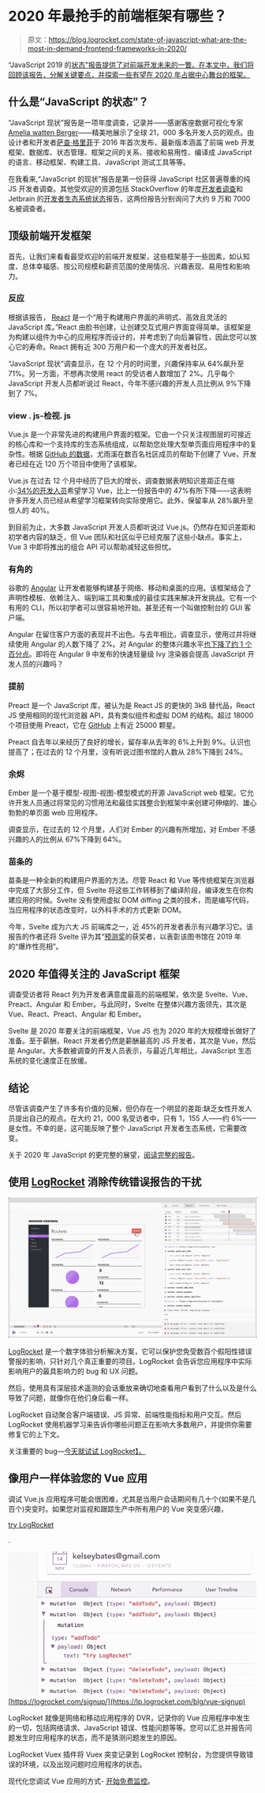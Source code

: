 # 2020 年最抢手的前端框架有哪些？

> 原文：<https://blog.logrocket.com/state-of-javascript-what-are-the-most-in-demand-frontend-frameworks-in-2020/>

“JavaScript 2019 的[状态”报告提供了对前端开发未来的一瞥。在本文中，我们将回顾该报告，分解关键要点，并探索一些有望在 2020 年占据中心舞台的框架。](https://2019.stateofjs.com/)

## 什么是“JavaScript 的状态”？

“JavaScript 现状”报告是一项年度调查，记录并——感谢客座数据可视化专家[Amelia watten Berger](https://wattenberger.com/)——精美地展示了全球 21，000 多名开发人员的观点。由设计者和开发者[萨查·格里菲](http://sachagreif.com/)于 2016 年首次发布，最新版本涵盖了前端 web 开发框架、数据库、状态管理、框架之间的关系、接收和易用性、编译成 JavaScript 的语言、移动框架、构建工具、JavaScript 测试工具等等。

在我看来,“JavaScript 的现状”报告是第一份获得 JavaScript 社区普遍尊重的纯 JS 开发者调查。其他受欢迎的资源包括 StackOverflow 的年度[开发者调查](https://insights.stackoverflow.com/survey/2019)和 Jetbrain 的[开发者生态系统状态](https://www.jetbrains.com/lp/devecosystem-2019/)报告，这两份报告分别询问了大约 9 万和 7000 名被调查者。

## 顶级前端开发框架

首先，让我们来看看最受欢迎的前端开发框架，这些框架基于一些因素，如认知度、总体幸福感、按公司规模和薪资范围的使用情况、兴趣表现、易用性和影响力。

### 反应

根据该报告， [React](https://reactjs.org/) 是一个“用于构建用户界面的声明式、高效且灵活的 JavaScript 库。”React 由脸书创建，让创建交互式用户界面变得简单。该框架是为构建以组件为中心的应用程序而设计的，并考虑到了向后兼容性，因此您可以放心它的寿命。React 拥有近 300 万用户和一个庞大的开发者社区。

“JavaScript 现状”调查显示，在 12 个月的时间里，兴趣保持率从 64%飙升至 71%。另一方面，不想再次使用 react 的受访者人数增加了 2%。几乎每个 JavaScript 开发人员都听说过 React，今年不感兴趣的开发人员比例从 9%下降到了 7%。

### view . js-检视. js

Vue.js 是一个非常先进的构建用户界面的框架。它由一个只关注视图层的可接近的核心库和一个支持库的生态系统组成，以帮助您处理大型单页面应用程序中的复杂性。根据 [GitHub 的数据](https://github.com/vuejs/vue/network/dependents?package_id=UGFja2FnZS00OTM3Mjg3MDY%3D)，尤雨溪在数百名社区成员的帮助下创建了 Vue，开发者已经在近 120 万个项目中使用了该框架。

Vue.js 在过去 12 个月中经历了巨大的增长，调查数据表明知识差距正在缩小:[34%的开发人员](https://2019.stateofjs.com/front-end-frameworks/vuejs/)希望学习 Vue，比上一份报告中的 47%有所下降——这表明许多开发人员已经从希望学习框架转向实际使用它。此外，保留率从 28%飙升至惊人的 40%。

到目前为止，大多数 JavaScript 开发人员都听说过 Vue.js。仍然存在知识差距和初学者内容的缺乏，但 Vue 团队和社区似乎已经克服了这些小缺点。事实上，Vue 3 中即将推出的组合 API 可以帮助减轻这些担忧。

### 有角的

谷歌的 [Angular](https://angular.io/) 让开发者能够构建基于网络、移动和桌面的应用。该框架结合了声明性模板、依赖注入、端到端工具和集成的最佳实践来解决开发挑战。它有一个有用的 CLI，所以初学者可以很容易地开始。甚至还有一个叫做控制台的 GUI 客户端。

Angular 在留住客户方面的表现并不出色。与去年相比，调查显示，使用过并将继续使用 Angular 的人数下降了 2%。对 Angular 的整体兴趣水平[也下降了约 1 个百分点](https://2019.stateofjs.com/front-end-frameworks/angular/)。即将在 Angular 9 中发布的快速轻量级 Ivy 渲染器会提高 JavaScript 开发人员的兴趣吗？

### 提前

Preact 是一个 JavaScript 库，被认为是 React JS 的更快的 3kB 替代品，React JS 使用相同的现代浏览器 API，具有类似组件和虚拟 DOM 的结构。超过 18000 个项目使用 Preact，它在 [GitHub](https://github.com/preactjs/preact/stargazers) 上有近 25000 颗星。

Preact 自去年以来经历了良好的增长，留存率从去年的 6%上升到 9%。认识也提高了；在过去的 12 个月里，没有听说过图书馆的人数从 28%下降到 24%。

### 余烬

Ember 是一个基于模型-视图-视图-模型模式的开源 JavaScript web 框架。它允许开发人员通过将常见的习惯用法和最佳实践整合到框架中来创建可伸缩的、雄心勃勃的单页面 web 应用程序。

调查显示，在过去的 12 个月里，人们对 Ember 的兴趣有所增加，对 Ember 不感兴趣的人的比例从 67%下降到 64%。

### 苗条的

苗条是一种全新的构建用户界面的方法。尽管 React 和 Vue 等传统框架在浏览器中完成了大部分工作，但 Svelte 将这些工作转移到了编译阶段，编译发生在你构建应用的时候。Svelte 没有使用虚拟 DOM diffing 之类的技术，而是编写代码，当应用程序的状态改变时，以外科手术的方式更新 DOM。

今年，Svelte 成为六大 JS 前端库之一，近 45%的开发者表示有兴趣学习它。该报告的作者还将 Svelte 评为其“[预测奖](https://2019.stateofjs.com/awards/)的获奖者，以表彰该图书馆在 2019 年的“爆炸性亮相”。

## 2020 年值得关注的 JavaScript 框架

调查受访者将 React 列为开发者满意度最高的前端框架，依次是 Svelte、Vue、Preact、Angular 和 Ember。与此同时，Svelte 在整体兴趣方面领先，其次是 Vue、React、Preact、Angular 和 Ember。

Svelte 是 2020 年要关注的前端框架，Vue JS 也为 2020 年的大规模增长做好了准备。至于薪酬，React 开发者仍然是薪酬最高的 JS 开发者，其次是 Vue，然后是 Angular。大多数被调查的开发人员表示，与最近几年相比，JavaScript 生态系统的变化速度正在放缓。

## 结论

尽管该调查产生了许多有价值的见解，但仍存在一个明显的差距:缺乏女性开发人员提出自己的观点。在大约 21，000 名受访者中，只有 1，155 人——约 6%——是女性。不幸的是，这可能反映了整个 JavaScript 开发者生态系统，它需要改变。

关于 2020 年 JavaScript 的更完整的展望，[阅读完整的报告](https://2019.stateofjs.com)。

## 使用 [LogRocket](https://lp.logrocket.com/blg/signup) 消除传统错误报告的干扰

[![LogRocket Dashboard Free Trial Banner](img/d6f5a5dd739296c1dd7aab3d5e77eeb9.png)](https://lp.logrocket.com/blg/signup)

[LogRocket](https://lp.logrocket.com/blg/signup) 是一个数字体验分析解决方案，它可以保护您免受数百个假阳性错误警报的影响，只针对几个真正重要的项目。LogRocket 会告诉您应用程序中实际影响用户的最具影响力的 bug 和 UX 问题。

然后，使用具有深层技术遥测的会话重放来确切地查看用户看到了什么以及是什么导致了问题，就像你在他们身后看一样。

LogRocket 自动聚合客户端错误、JS 异常、前端性能指标和用户交互。然后 LogRocket 使用机器学习来告诉你哪些问题正在影响大多数用户，并提供你需要修复它的上下文。

关注重要的 bug—[今天就试试 LogRocket】。](https://lp.logrocket.com/blg/signup-issue-free)

## 像用户一样体验您的 Vue 应用

调试 Vue.js 应用程序可能会很困难，尤其是当用户会话期间有几十个(如果不是几百个)突变时。如果您对监视和跟踪生产中所有用户的 Vue 突变感兴趣，

[try LogRocket](https://lp.logrocket.com/blg/vue-signup)

.

[![LogRocket Dashboard Free Trial Banner](img/0d269845910c723dd7df26adab9289cb.png)](https://lp.logrocket.com/blg/vue-signup)[https://logrocket.com/signup/](https://lp.logrocket.com/blg/vue-signup)

LogRocket 就像是网络和移动应用程序的 DVR，记录你的 Vue 应用程序中发生的一切，包括网络请求、JavaScript 错误、性能问题等等。您可以汇总并报告问题发生时应用程序的状态，而不是猜测问题发生的原因。

LogRocket Vuex 插件将 Vuex 突变记录到 LogRocket 控制台，为您提供导致错误的环境，以及出现问题时应用程序的状态。

现代化您调试 Vue 应用的方式- [开始免费监控](https://lp.logrocket.com/blg/vue-signup)。